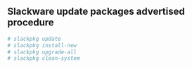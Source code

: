 ## Slackware update packages advertised procedure

```bash
# slackpkg update
# slackpkg install-new
# slackpkg upgrade-all
# slackpkg clean-system
```

